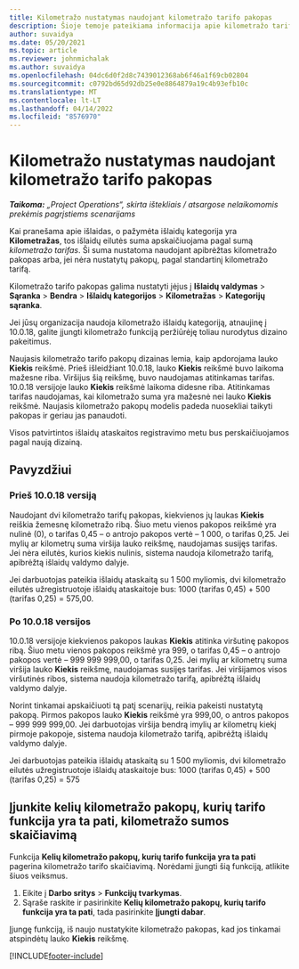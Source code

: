 ```yaml
---
title: Kilometražo nustatymas naudojant kilometražo tarifo pakopas
description: Šioje temoje pateikiama informacija apie kilometražo tarifus ir kilometražo tarifo pakopas.
author: suvaidya
ms.date: 05/20/2021
ms.topic: article
ms.reviewer: johnmichalak
ms.author: suvaidya
ms.openlocfilehash: 04dc6d0f2d8c7439012368ab6f46a1f69cb02804
ms.sourcegitcommit: c0792bd65d92db25e0e8864879a19c4b93efb10c
ms.translationtype: MT
ms.contentlocale: lt-LT
ms.lasthandoff: 04/14/2022
ms.locfileid: "8576970"
---
```

# <a name="set-up-mileage-using-mileage-rate-tiers"></a>Kilometražo nustatymas naudojant kilometražo tarifo pakopas

_**Taikoma:** „Project Operations“, skirta ištekliais / atsargose nelaikomomis prekėmis pagrįstiems scenarijams_

Kai pranešama apie išlaidas, o pažymėta išlaidų kategorija yra **Kilometražas**, tos išlaidų eilutės suma apskaičiuojama pagal sumą *kilometražo tarifas*. Ši suma nustatoma naudojant apibrėžtas kilometražo pakopas arba, jei nėra nustatytų pakopų, pagal standartinį kilometražo tarifą. 

Kilometražo tarifo pakopas galima nustatyti įėjus į **Išlaidų valdymas** > **Sąranka** > **Bendra** > **Išlaidų kategorijos** > **Kilometražas** > **Kategorijų sąranka**.

Jei jūsų organizacija naudoja kilometražo išlaidų kategoriją, atnaujinę į 10.0.18, galite įjungti kilometražo funkciją peržiūrėję toliau nurodytus dizaino pakeitimus. 

Naujasis kilometražo tarifo pakopų dizainas lemia, kaip apdorojama lauko **Kiekis** reikšmė. Prieš išleidžiant 10.0.18, lauko **Kiekis** reikšmė buvo laikoma mažesne riba. Viršijus šią reikšmę, buvo naudojamas atitinkamas tarifas.  10.0.18 versijoje lauko **Kiekis** reikšmė laikoma didesne riba. Atitinkamas tarifas naudojamas, kai kilometražo suma yra mažesnė nei lauko **Kiekis** reikšmė.  Naujasis kilometražo pakopų modelis padeda nuosekliai taikyti pakopas ir geriau jas panaudoti.   

Visos patvirtintos išlaidų ataskaitos registravimo metu bus perskaičiuojamos pagal naują dizainą.

## <a name="example"></a>Pavyzdžiui
 
### <a name="before-version-10018"></a>Prieš 10.0.18 versiją
Naudojant dvi kilometražo tarifų pakopas, kiekvienos jų laukas **Kiekis** reiškia žemesnę kilometražo ribą. Šiuo metu vienos pakopos reikšmė yra nulinė (0), o tarifas 0,45 – o antrojo pakopos vertė – 1 000, o tarifas 0,25. Jei mylių ar kilometrų suma viršija lauko reikšmę, naudojamas susijęs tarifas. Jei nėra eilutės, kurios kiekis nulinis, sistema naudoja kilometražo tarifą, apibrėžtą išlaidų valdymo dalyje. 
 
Jei darbuotojas pateikia išlaidų ataskaitą su 1 500 myliomis, dvi kilometražo eilutės užregistruotoje išlaidų ataskaitoje bus: 1000 (tarifas 0,45) + 500 (tarifas 0,25) = 575,00.

### <a name="after-version-10018"></a>Po 10.0.18 versijos
10.0.18 versijoje kiekvienos pakopos laukas **Kiekis** atitinka viršutinę pakopos ribą. Šiuo metu vienos pakopos reikšmė yra 999, o tarifas 0,45 – o antrojo pakopos vertė – 999 999 999,00, o tarifas 0,25. Jei mylių ar kilometrų suma viršija lauko **Kiekis** reikšmę, naudojamas susijęs tarifas. Jei viršijamos visos viršutinės ribos, sistema naudoja kilometražo tarifą, apibrėžtą išlaidų valdymo dalyje. 
 
Norint tinkamai apskaičiuoti tą patį scenarijų, reikia pakeisti nustatytą pakopą. Pirmos pakopos lauko **Kiekis** reikšmė yra 999,00, o antros pakopos – 999 999 999,00. Jei darbuotojas viršija bendrą imylių ar kilometrų kiekį pirmoje pakopoje, sistema naudoja kilometražo tarifą, apibrėžtą išlaidų valdymo dalyje. 
  
Jei darbuotojas pateikia išlaidų ataskaitą su 1 500 myliomis, dvi kilometražo eilutės užregistruotoje išlaidų ataskaitoje bus: 1000 (tarifas 0,45) + 500 (tarifas 0,25) = 575

## <a name="enable-the-mileage-amount-calculation-for-multiple-mileage-tiers-with-same-rate-feature"></a>Įjunkite kelių kilometražo pakopų, kurių tarifo funkcija yra ta pati, kilometražo sumos skaičiavimą

Funkcija **Kelių kilometražo pakopų, kurių tarifo funkcija yra ta pati** pagerina kilometražo tarifo skaičiavimą. Norėdami įjungti šią funkciją, atlikite šiuos veiksmus.

1. Eikite į **Darbo sritys** > **Funkcijų tvarkymas**. 
2. Sąraše raskite ir pasirinkite **Kelių kilometražo pakopų, kurių tarifo funkcija yra ta pati**, tada pasirinkite **Įjungti dabar**.

Įjungę funkciją, iš naujo nustatykite kilometražo pakopas, kad jos tinkamai atspindėtų lauko **Kiekis** reikšmę. 


[!INCLUDE[footer-include](../includes/footer-banner.md)]
